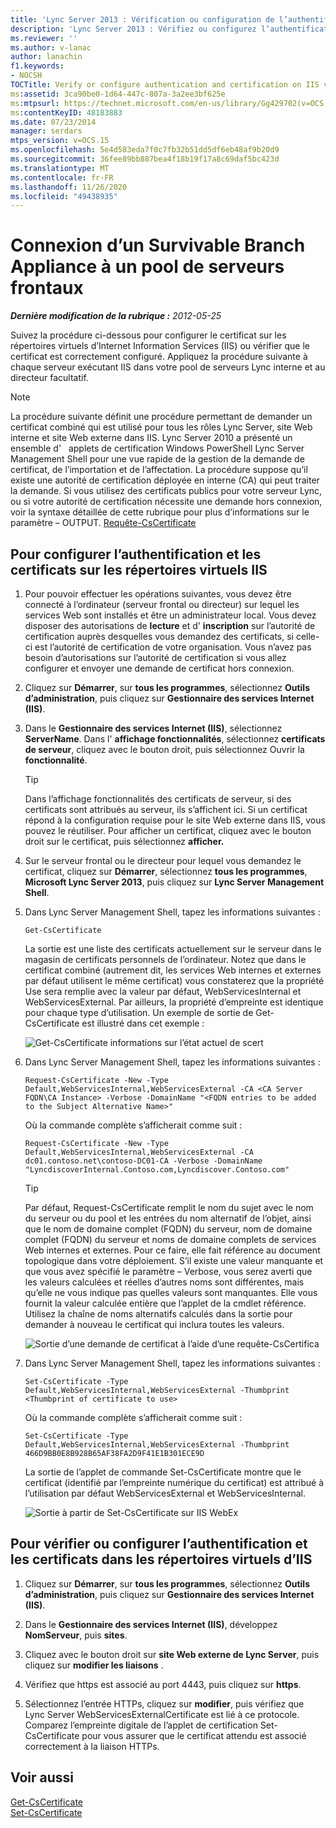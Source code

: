 ```yaml
---
title: 'Lync Server 2013 : Vérification ou configuration de l’authentification et de la certification dans les répertoires virtuels des services Internet (IIS)'
description: 'Lync Server 2013 : Vérifiez ou configurez l’authentification et la certification sur les répertoires virtuels IIS.'
ms.reviewer: ''
ms.author: v-lanac
author: lanachin
f1.keywords:
- NOCSH
TOCTitle: Verify or configure authentication and certification on IIS virtual directories
ms:assetid: 3ca90be0-1d64-447c-807a-3a2ee3bf625e
ms:mtpsurl: https://technet.microsoft.com/en-us/library/Gg429702(v=OCS.15)
ms:contentKeyID: 48183883
ms.date: 07/23/2014
manager: serdars
mtps_version: v=OCS.15
ms.openlocfilehash: 5e4d583eda7f0c7fb32b51dd5df6eb48af9b20d9
ms.sourcegitcommit: 36fee89bb887bea4f18b19f17a8c69daf5bc423d
ms.translationtype: MT
ms.contentlocale: fr-FR
ms.lasthandoff: 11/26/2020
ms.locfileid: "49438935"
---
```

# <a name="verify-or-configure-authentication-and-certification-on-iis-virtual-directories-in-lync-server-2013"></a>Connexion d’un Survivable Branch Appliance à un pool de serveurs frontaux

<div data-xmlns="http://www.w3.org/1999/xhtml">

<div class="topic" data-xmlns="http://www.w3.org/1999/xhtml" data-msxsl="urn:schemas-microsoft-com:xslt" data-cs="https://msdn.microsoft.com/">

<div data-asp="https://msdn2.microsoft.com/asp">



</div>

<div id="mainSection">

<div id="mainBody">

<span> </span>

_**Dernière modification de la rubrique :** 2012-05-25_

Suivez la procédure ci-dessous pour configurer le certificat sur les répertoires virtuels d’Internet Information Services (IIS) ou vérifier que le certificat est correctement configuré. Appliquez la procédure suivante à chaque serveur exécutant IIS dans votre pool de serveurs Lync interne et au directeur facultatif.

<div>


> [!NOTE]  
> La procédure suivante définit une procédure permettant de demander un certificat combiné qui est utilisé pour tous les rôles Lync Server, site Web interne et site Web externe dans IIS. Lync Server 2010 a présenté un ensemble d' &nbsp; applets de certification Windows PowerShell Lync Server Management Shell pour une vue rapide de la gestion de la demande de certificat, de l’importation et de l’affectation. La procédure suppose qu’il existe une autorité de certification déployée en interne (CA) qui peut traiter la demande. Si vous utilisez des certificats publics pour votre serveur Lync, ou si votre autorité de certification nécessite une demande hors connexion, voir la syntaxe détaillée de cette rubrique pour plus d’informations sur le paramètre – OUTPUT. <A href="https://docs.microsoft.com/powershell/module/skype/Request-CsCertificate">Requête-CsCertificate</A>



</div>

<div>

## <a name="to-configure-authentication-and-certificates-on-iis-virtual-directories"></a>Pour configurer l’authentification et les certificats sur les répertoires virtuels IIS

1.  Pour pouvoir effectuer les opérations suivantes, vous devez être connecté à l’ordinateur (serveur frontal ou directeur) sur lequel les services Web sont installés et être un administrateur local. Vous devez disposer des autorisations de **lecture** et d' **inscription** sur l’autorité de certification auprès desquelles vous demandez des certificats, si celle-ci est l’autorité de certification de votre organisation. Vous n’avez pas besoin d’autorisations sur l’autorité de certification si vous allez configurer et envoyer une demande de certificat hors connexion.

2.  Cliquez sur **Démarrer**, sur **tous les programmes**, sélectionnez **Outils d’administration**, puis cliquez sur **Gestionnaire des services Internet (IIS)**.

3.  Dans le **Gestionnaire des services Internet (IIS)**, sélectionnez **ServerName**. Dans l' **affichage fonctionnalités**, sélectionnez **certificats de serveur**, cliquez avec le bouton droit, puis sélectionnez Ouvrir la **fonctionnalité**.
    
    <div>
    

    > [!TIP]  
    > Dans l’affichage fonctionnalités des certificats de serveur, si des certificats sont attribués au serveur, ils s’affichent ici. Si un certificat répond à la configuration requise pour le site Web externe dans IIS, vous pouvez le réutiliser. Pour afficher un certificat, cliquez avec le bouton droit sur le certificat, puis sélectionnez <STRONG>afficher.</STRONG>

    
    </div>

4.  Sur le serveur frontal ou le directeur pour lequel vous demandez le certificat, cliquez sur **Démarrer**, sélectionnez **tous les programmes**, **Microsoft Lync Server 2013**, puis cliquez sur **Lync Server Management Shell**.

5.  Dans Lync Server Management Shell, tapez les informations suivantes :
    
        Get-CsCertificate
    
    La sortie est une liste des certificats actuellement sur le serveur dans le magasin de certificats personnels de l’ordinateur. Notez que dans le certificat combiné (autrement dit, les services Web internes et externes par défaut utilisent le même certificat) vous constaterez que la propriété Use sera remplie avec la valeur par défaut, WebServicesInternal et WebServicesExternal. Par ailleurs, la propriété d’empreinte est identique pour chaque type d’utilisation. Un exemple de sortie de Get-CsCertificate est illustré dans cet exemple :
    
    ![Get-CsCertificate informations sur l’état actuel de scert](images/Gg429702.664f6326-6cd5-48e2-8235-fc3950ea43b4(OCS.15).jpg "Get-CsCertificate des informations sur l’état actuel de scert")

6.  Dans Lync Server Management Shell, tapez les informations suivantes :
    
        Request-CsCertificate -New -Type Default,WebServicesInternal,WebServicesExternal -CA <CA Server FQDN\CA Instance> -Verbose -DomainName "<FQDN entries to be added to the Subject Alternative Name>"
    
    Où la commande complète s’afficherait comme suit :
    
        Request-CsCertificate -New -Type Default,WebServicesInternal,WebServicesExternal -CA dc01.contoso.net\contoso-DC01-CA -Verbose -DomainName "LyncdiscoverInternal.Contoso.com,Lyncdiscover.Contoso.com"
    
    <div>
    

    > [!TIP]  
    > Par défaut, Request-CsCertificate remplit le nom du sujet avec le nom du serveur ou du pool et les entrées du nom alternatif de l’objet, ainsi que le nom de domaine complet (FQDN) du serveur, nom de domaine complet (FQDN) du serveur et noms de domaine complets de services Web internes et externes. Pour ce faire, elle fait référence au document topologique dans votre déploiement. S’il existe une valeur manquante et que vous avez spécifié le paramètre – Verbose, vous serez averti que les valeurs calculées et réelles d’autres noms sont différentes, mais qu’elle ne vous indique pas quelles valeurs sont manquantes. Elle vous fournit la valeur calculée entière que l’applet de la cmdlet référence. Utilisez la chaîne de noms alternatifs calculés dans la sortie pour demander à nouveau le certificat qui inclura toutes les valeurs.

    
    </div>
    
    ![Sortie d’une demande de certificat à l’aide d’une requête-CsCertifica](images/Gg429702.9e59a657-fa75-4454-8fd3-57c81e829f7b(OCS.15).jpg "Sortie d’une demande de certificat à l’aide d' Request-CsCertifica")

7.  Dans Lync Server Management Shell, tapez les informations suivantes :
    
        Set-CsCertificate -Type Default,WebServicesInternal,WebServicesExternal -Thumbprint <Thumbprint of certificate to use>
    
    Où la commande complète s’afficherait comme suit :
    
        Set-CsCertificate -Type Default,WebServicesInternal,WebServicesExternal -Thumbprint 466D9BB0E8B928B65AF38FA2D9F41E1B301ECE9D
    
    La sortie de l’applet de commande Set-CsCertificate montre que le certificat (identifié par l’empreinte numérique du certificat) est attribué à l’utilisation par défaut WebServicesExternal et WebServicesInternal.
    
    ![Sortie à partir de Set-CsCertificate sur IIS WebEx](images/Gg429702.dd451c9d-7b49-4408-8071-c868cb1e678c(OCS.15).jpg "Sortie à partir de Set-CsCertificate sur IIS WebEx")

</div>

<div>

## <a name="to-verify-or-configure-authentication-and-certificates-on-iis-virtual-directories"></a>Pour vérifier ou configurer l’authentification et les certificats dans les répertoires virtuels d’IIS

1.  Cliquez sur **Démarrer**, sur **tous les programmes**, sélectionnez **Outils d’administration**, puis cliquez sur **Gestionnaire des services Internet (IIS)**.

2.  Dans le **Gestionnaire des services Internet (IIS)**, développez **NomServeur**, puis **sites**.

3.  Cliquez avec le bouton droit sur **site Web externe de Lync Server**, puis cliquez sur **modifier les liaisons** .

4.  Vérifiez que https est associé au port 4443, puis cliquez sur **https**.

5.  Sélectionnez l’entrée HTTPs, cliquez sur **modifier**, puis vérifiez que Lync Server WebServicesExternalCertificate est lié à ce protocole. Comparez l’empreinte digitale de l’applet de certification Set-CsCertificate pour vous assurer que le certificat attendu est associé correctement à la liaison HTTPs.

</div>

<div>

## <a name="see-also"></a>Voir aussi


[Get-CsCertificate](https://docs.microsoft.com/powershell/module/skype/Get-CsCertificate)  
[Set-CsCertificate](https://docs.microsoft.com/powershell/module/skype/Set-CsCertificate)  
  

</div>

</div>

<span> </span>

</div>

</div>

</div>

